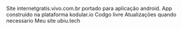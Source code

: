 Site internetgratis.vivo.com.br portado para aplicação android.
App construido na plataforma kodular.io
Codgo livre
Atualizações quando necessario
Meu site ubiu.tech
